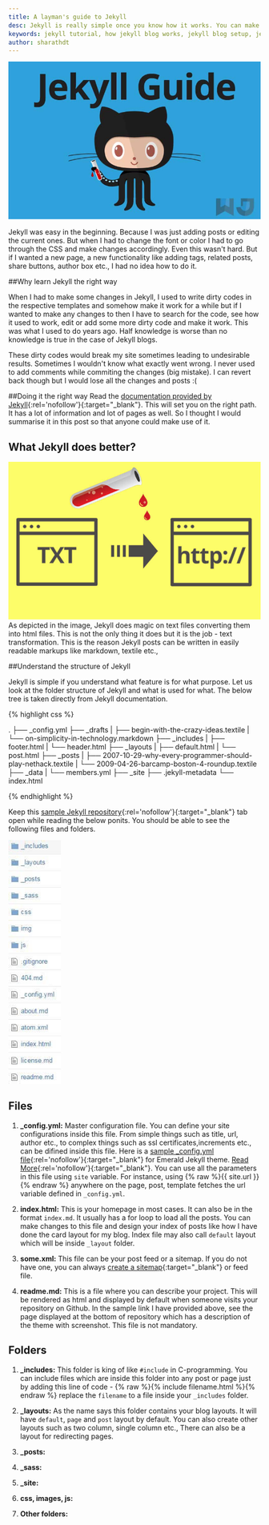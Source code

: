 ```yaml
---
title: A layman's guide to Jekyll
desc: Jekyll is really simple once you know how it works. You can make your blog do wonders once you know how to play with templates, layouts, loops and curly braces. Here is a layman's Jekyll guide!
keywords: jekyll tutorial, how jekyll blog works, jekyll blog setup, jekyll working, jekyll guide
author: sharathdt
---
```


<img alt="Jekyll Tutorial" title="Jekyll guide" itemprop="thumbnailUrl" src="/images/jekyll-tutorial-screenshot.jpg">

Jekyll was easy in the beginning. Because I was just adding posts or editing the current ones. But when I had to change the font or color I had to go through the CSS and make changes accordingly. Even this wasn't hard. But if I wanted a new page, a new functionality like adding tags, related posts, share buttons, author box etc., I had no idea how to do it. 

##Why learn Jekyll the right way

When I had to make some changes in Jekyll, I used to write dirty codes in the respective templates and somehow make it work for a while but if I wanted to make any changes to then I have to search for the code, see how it used to work, edit or add some more dirty code and make it work. This was what I used to do years ago. Half knowledge is worse than no knowledge is true in the case of Jekyll blogs.

These dirty codes would break my site sometimes leading to undesirable results. Sometimes I wouldn't know what exactly went wrong. I never used to add comments while commiting the changes (big mistake). I can revert back though but I would lose all the changes and posts :(

##Doing it the right way
Read the [documentation provided by Jekyll](http://jekyllrb.com/docs/home/){:rel='nofollow'}{:target="_blank"}. This will set you on the right path. It has a lot of information and lot of pages as well. So I thought I would summarise it in this post so that anyone could make use of it.

## What Jekyll does better?
![Jekyll transforms text to html](/images/jekyll-transforms-text-to-hypertext.jpg)
As depicted in the image, Jekyll does magic on text files converting them into html files. This is not the only thing it does but it is the job - text transformation. This is the reason Jekyll posts can be written in easily readable markups like markdown, textile etc.,

##Understand the structure of Jekyll

Jekyll is simple if you understand what feature is for what purpose. Let us look at the folder structure of Jekyll and what is used for what. The below tree is taken directly from Jekyll documentation.

{% highlight css %}

.
├── _config.yml
├── _drafts
|   ├── begin-with-the-crazy-ideas.textile
|   └── on-simplicity-in-technology.markdown
├── _includes
|   ├── footer.html
|   └── header.html
├── _layouts
|   ├── default.html
|   └── post.html
├── _posts
|   ├── 2007-10-29-why-every-programmer-should-play-nethack.textile
|   └── 2009-04-26-barcamp-boston-4-roundup.textile
├── _data
|   └── members.yml
├── _site
├── .jekyll-metadata
└── index.html

{% endhighlight %}

Keep this [sample Jekyll repository](https://github.com/KingFelix/emerald){:rel='nofollow'}{:target="_blank"} tab open while reading the below ponits. You should be able to see the following files and folders.

![Jekyll folder structure](/images/jekyll-folder-structure.jpg)

## Files

1. **_config.yml:** Master configuration file. You can define your site configurations inside this file. From simple things such as title, url, author etc., to complex things such as ssl certificates,increments etc., can be difined inside this file. 
Here is a [sample _config.yml file](https://raw.githubusercontent.com/Redgadget/emerald/gh-pages/_config.yml){:rel='nofollow'}{:target="_blank"} for Emerald Jekyll theme. [Read More](http://jekyllrb.com/docs/configuration/){:rel='nofollow'}{:target="_blank"}. You can use all the parameters in this file using ```site``` variable. For instance, using {% raw %}{{ site.url }}{% endraw %} anywhere on the page, post, template fetches the url variable defined in ```_config.yml```.

2. **index.html:** This is your homepage in most cases. It can also be in the format ```index.md```. It usually has a for loop to load all the posts. You can make changes to this  file and design your index of posts like how I have done the card layout for my blog. Index file may also call ```default``` layout which will be inside ```_layout``` folder.

3. **some.xml:** This file can be your post feed or a sitemap. If you do not have one, you can always [create a sitemap](http://blog.webjeda.com/how-to-add-a-sitemap-to-jekyll-blog){:target="_blank"} or feed file.

4. **readme.md:** This is a file where you can describe your project. This will be rendered as html and displayed by default when someone visits your repository on Github. In the sample link I have provided above, see the page displayed at the bottom of repository which has a description of the theme with screenshot. This file is not mandatory.


## Folders

1. **_includes:** This folder is king of like ```#include``` in C-programming. You can include files which are inside this folder into any post or page just by adding this line of code - {% raw %}{% include filename.html %}{% endraw %} replace the ```filename``` to a file inside your ```_includes``` folder.

2. **_layouts:** As the name says this folder contains your blog layouts. It will have ```default```, ```page``` and ```post``` layout by default. You can also create other layouts such as two column, single column etc., There can also be a layout for redirecting pages. 

3. **_posts:**

4. **_sass:**

5. **_site:**

6. **css, images, js:**

7. **Other folders:**



